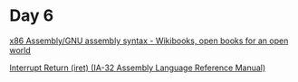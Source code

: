 # Day 6

[x86 Assembly/GNU assembly syntax - Wikibooks, open books for an open world](https://en.wikibooks.org/wiki/X86_Assembly/GNU_assembly_syntax)

[Interrupt Return (iret)  (IA-32 Assembly Language Reference Manual)](https://docs.oracle.com/cd/E19455-01/806-3773/instructionset-75/index.html)